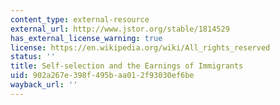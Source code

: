 ```yaml
---
content_type: external-resource
external_url: http://www.jstor.org/stable/1814529
has_external_license_warning: true
license: https://en.wikipedia.org/wiki/All_rights_reserved
status: ''
title: Self-selection and the Earnings of Immigrants
uid: 902a267e-398f-495b-aa01-2f93030ef6be
wayback_url: ''
---
```

